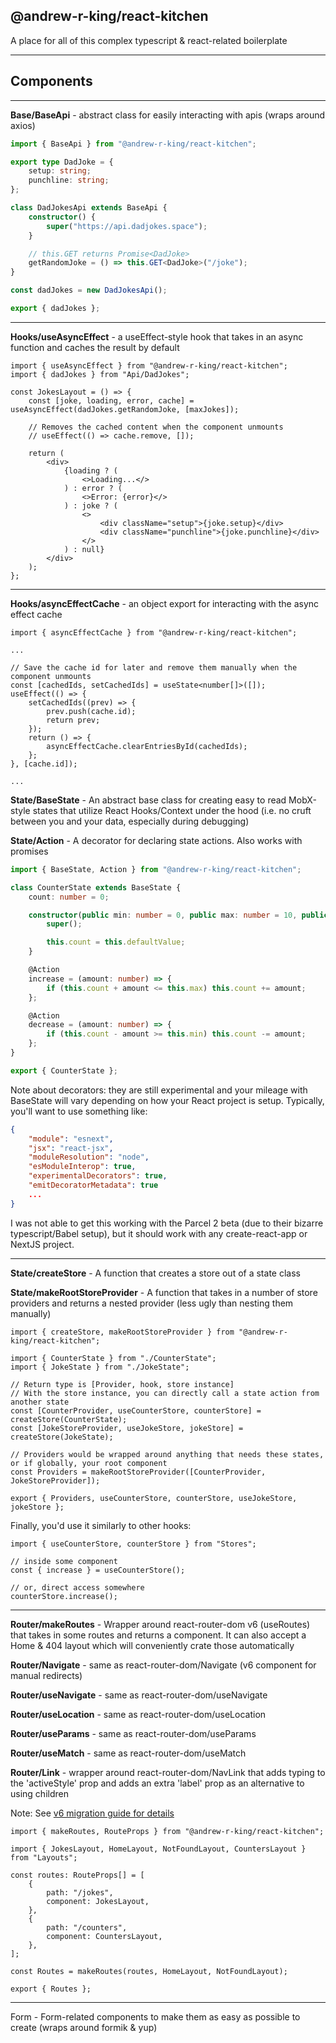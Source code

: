 ## @andrew-r-king/react-kitchen

A place for all of this complex typescript & react-related boilerplate

---

## Components

---

**Base/BaseApi** - abstract class for easily interacting with apis (wraps around axios)

```ts
import { BaseApi } from "@andrew-r-king/react-kitchen";

export type DadJoke = {
    setup: string;
    punchline: string;
};

class DadJokesApi extends BaseApi {
    constructor() {
        super("https://api.dadjokes.space");
    }

    // this.GET returns Promise<DadJoke>
    getRandomJoke = () => this.GET<DadJoke>("/joke");
}

const dadJokes = new DadJokesApi();

export { dadJokes };
```

---

**Hooks/useAsyncEffect** - a useEffect-style hook that takes in an async function and caches the result by default

```tsx
import { useAsyncEffect } from "@andrew-r-king/react-kitchen";
import { dadJokes } from "Api/DadJokes";

const JokesLayout = () => {
    const [joke, loading, error, cache] = useAsyncEffect(dadJokes.getRandomJoke, [maxJokes]);

    // Removes the cached content when the component unmounts
    // useEffect(() => cache.remove, []);

    return (
        <div>
            {loading ? (
                <>Loading...</>
            ) : error ? (
                <>Error: {error}</>
            ) : joke ? (
                <>
                    <div className="setup">{joke.setup}</div>
                    <div className="punchline">{joke.punchline}</div>
                </>
            ) : null}
        </div>
    );
};
```

---

**Hooks/asyncEffectCache** - an object export for interacting with the async effect cache

```tsx
import { asyncEffectCache } from "@andrew-r-king/react-kitchen";

...

// Save the cache id for later and remove them manually when the component unmounts
const [cachedIds, setCachedIds] = useState<number[]>([]);
useEffect(() => {
    setCachedIds((prev) => {
        prev.push(cache.id);
        return prev;
    });
    return () => {
        asyncEffectCache.clearEntriesById(cachedIds);
    };
}, [cache.id]);

...
```

**State/BaseState** - An abstract base class for creating easy to read MobX-style states that utilize React Hooks/Context under the hood (i.e. no cruft between you and your data, especially during debugging)

**State/Action** - A decorator for declaring state actions. Also works with promises

```ts
import { BaseState, Action } from "@andrew-r-king/react-kitchen";

class CounterState extends BaseState {
    count: number = 0;

    constructor(public min: number = 0, public max: number = 10, public defaultValue: number = 5) {
        super();

        this.count = this.defaultValue;
    }

    @Action
    increase = (amount: number) => {
        if (this.count + amount <= this.max) this.count += amount;
    };

    @Action
    decrease = (amount: number) => {
        if (this.count - amount >= this.min) this.count -= amount;
    };
}

export { CounterState };
```

Note about decorators: they are still experimental and your mileage with BaseState will vary depending on how your React project is setup. Typically, you'll want to use something like:

```json
{
    "module": "esnext",
    "jsx": "react-jsx",
    "moduleResolution": "node",
    "esModuleInterop": true,
    "experimentalDecorators": true,
    "emitDecoratorMetadata": true
    ...
}
```

I was not able to get this working with the Parcel 2 beta (due to their bizarre typescript/Babel setup), but it should work with any create-react-app or NextJS project.

---

**State/createStore** - A function that creates a store out of a state class

**State/makeRootStoreProvider** - A function that takes in a number of store providers and returns a nested provider (less ugly than nesting them manually)

```tsx
import { createStore, makeRootStoreProvider } from "@andrew-r-king/react-kitchen";

import { CounterState } from "./CounterState";
import { JokeState } from "./JokeState";

// Return type is [Provider, hook, store instance]
// With the store instance, you can directly call a state action from another state
const [CounterProvider, useCounterStore, counterStore] = createStore(CounterState);
const [JokeStoreProvider, useJokeStore, jokeStore] = createStore(JokeState);

// Providers would be wrapped around anything that needs these states, or if globally, your root component
const Providers = makeRootStoreProvider([CounterProvider, JokeStoreProvider]);

export { Providers, useCounterStore, counterStore, useJokeStore, jokeStore };
```

Finally, you'd use it similarly to other hooks:

```tsx
import { useCounterStore, counterStore } from "Stores";

// inside some component
const { increase } = useCounterStore();

// or, direct access somewhere
counterStore.increase();
```

---

**Router/makeRoutes** - Wrapper around react-router-dom v6 (useRoutes) that takes in some routes and returns a component. It can also accept a Home & 404 layout which will conveniently crate those automatically

**Router/Navigate** - same as react-router-dom/Navigate (v6 component for manual redirects)

**Router/useNavigate** - same as react-router-dom/useNavigate

**Router/useLocation** - same as react-router-dom/useLocation

**Router/useParams** - same as react-router-dom/useParams

**Router/useMatch** - same as react-router-dom/useMatch

**Router/Link** - wrapper around react-router-dom/NavLink that adds typing to the 'activeStyle' prop and adds an extra 'label' prop as an alternative to using children

Note: See [v6 migration guide for details](https://github.com/ReactTraining/react-router/blob/f59ee5488bc343cf3c957b7e0cc395ef5eb572d2/docs/advanced-guides/migrating-5-to-6.md)

```tsx
import { makeRoutes, RouteProps } from "@andrew-r-king/react-kitchen";

import { JokesLayout, HomeLayout, NotFoundLayout, CountersLayout } from "Layouts";

const routes: RouteProps[] = [
    {
        path: "/jokes",
        component: JokesLayout,
    },
    {
        path: "/counters",
        component: CountersLayout,
    },
];

const Routes = makeRoutes(routes, HomeLayout, NotFoundLayout);

export { Routes };
```

---

Form - Form-related components to make them as easy as possible to create (wraps around formik & yup)
